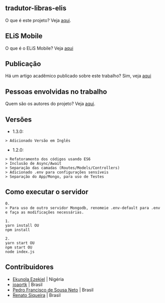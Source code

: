 ## tradutor-libras-elis
O que é este projeto? Veja [aqui](https://github.com/pedrofsn/tradutor-libras-elis/wiki/ELiS-Mobile).

## ELiS Mobile
O que é o ELiS Mobile? Veja [aqui](https://github.com/pedrofsn/tradutor-libras-elis/wiki/ELiS-Mobile)

## Publicação
Há um artigo acadêmico publicado sobre este trabalho? Sim, veja [aqui](https://github.com/pedrofsn/tradutor-libras-elis/wiki/Publica%C3%A7%C3%A3o)

## Pessoas envolvidas no trabalho
Quem são os autores do projeto? Veja [aqui](https://github.com/pedrofsn/tradutor-libras-elis/wiki/Autores-do-TCC).

## Versões
- 1.3.0:
```
> Adicionado Versão em Inglês
```

- 1.2.0:
```
> Refatoramento dos códigos usando ES6
> Inclusão de Async/Await
> Separação das camadas (Routes/Models/Controllers)
> Adicionado .env para configurações sensíveis
> Separação do App/Mongo, para uso de Testes
```

## Como executar o servidor
```
0.
> Para uso de outro servidor Mongodb, renomeie .env-default para .env e faça as modificações necessárias.

1. 
yarn install OU
npm install

2. 
yarn start OU 
npm start OU 
node index.js
```

## Contribuidores

- [Ekunola Ezekiel](https://github.com/Easybuoy) | Nigéria
- [joaortk](https://github.com/joaortk) | Brasil
- [Pedro Francisco de Sousa Neto](https://github.com/pedrofsn)  | Brasil
- [Renato Siqueira](https://github.com/RenatoSiqueira)  | Brasil
